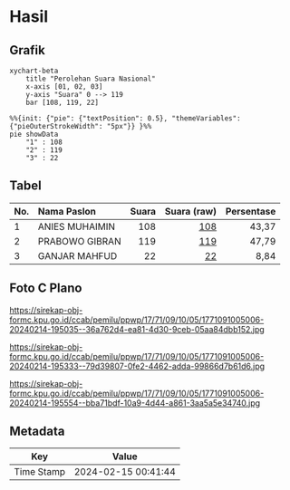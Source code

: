 # Hasil

## Grafik

```mermaid
xychart-beta
    title "Perolehan Suara Nasional"
    x-axis [01, 02, 03]
    y-axis "Suara" 0 --> 119
    bar [108, 119, 22]
```

```mermaid
%%{init: {"pie": {"textPosition": 0.5}, "themeVariables": {"pieOuterStrokeWidth": "5px"}} }%%
pie showData
    "1" : 108
    "2" : 119
    "3" : 22
```

## Tabel

| No. | Nama Paslon    | Suara | Suara (raw) | Persentase |
|:--- |:-------------- | -----:| -----------:| ----------:|
| 1   | ANIES MUHAIMIN | 108   | [108][p-1]  | 43,37      |
| 2   | PRABOWO GIBRAN | 119   | [119][p-2]  | 47,79      |
| 3   | GANJAR MAHFUD  | 22    | [22][p-3]   | 8,84       |


[p-1]: https://github.com/gigit-pemilu/pemilu-2024/blob/main/pilpres/hitung-suara/sub/17-bengkulu/sub/71-kota-bengkulu/sub/09-singaran-pati/sub/1005-timur-indah/sub/006-tps/sub/paslon-1.txt
[p-2]: https://github.com/gigit-pemilu/pemilu-2024/blob/main/pilpres/hitung-suara/sub/17-bengkulu/sub/71-kota-bengkulu/sub/09-singaran-pati/sub/1005-timur-indah/sub/006-tps/sub/paslon-2.txt
[p-3]: https://github.com/gigit-pemilu/pemilu-2024/blob/main/pilpres/hitung-suara/sub/17-bengkulu/sub/71-kota-bengkulu/sub/09-singaran-pati/sub/1005-timur-indah/sub/006-tps/sub/paslon-3.txt

## Foto C Plano

https://sirekap-obj-formc.kpu.go.id/ccab/pemilu/ppwp/17/71/09/10/05/1771091005006-20240214-195035--36a762d4-ea81-4d30-9ceb-05aa84dbb152.jpg

https://sirekap-obj-formc.kpu.go.id/ccab/pemilu/ppwp/17/71/09/10/05/1771091005006-20240214-195333--79d39807-0fe2-4462-adda-99866d7b61d6.jpg

https://sirekap-obj-formc.kpu.go.id/ccab/pemilu/ppwp/17/71/09/10/05/1771091005006-20240214-195554--bba71bdf-10a9-4d44-a861-3aa5a5e34740.jpg


## Metadata

| Key        | Value               |
| ---------- | ------------------- |
| Time Stamp | 2024-02-15 00:41:44 |



